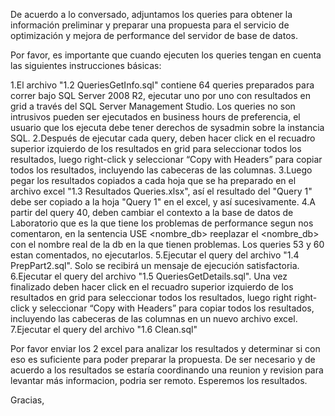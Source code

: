 

De acuerdo a lo conversado, adjuntamos los queries para obtener la información preliminar  y preparar una propuesta para el servicio de optimización y mejora de performance del servidor de base de datos.

 

Por favor, es importante que cuando ejecuten los queries tengan en cuenta las siguientes instrucciones básicas:

 
1.El archivo "1.2 QueriesGetInfo.sql" contiene 64 queries preparados para correr bajo SQL Server 2008 R2, ejecutar uno por uno con resultados en grid a través del SQL Server Management Studio. Los queries no son intrusivos pueden ser ejecutados en business hours de preferencia, el usuario que los ejecuta debe tener derechos de sysadmin sobre la instancia SQL. 
2.Después de ejecutar cada query, deben hacer click en el recuadro superior izquierdo de los resultados en grid para seleccionar todos los resultados, luego right-click y seleccionar “Copy with Headers” para copiar todos los resultados, incluyendo las cabeceras de las columnas.
3.Luego pegar los resultados copiados a cada hoja que se ha preparado en el archivo excel "1.3 Resultados Queries.xlsx", así el resultado del "Query 1" debe ser copiado a la hoja "Query 1" en el excel, y así sucesivamente.
4.A partir del query 40, deben cambiar el contexto a la base de datos de Laboratorio que es la que tiene los problemas de performance segun nos comentaron, en la sentencia USE <nombre_db> reeplazar el <nombre_db> con el nombre real de la db en la que tienen problemas. Los queries 53 y 60 estan comentados, no ejecutarlos.
5.Ejecutar el query del archivo "1.4 PrepPart2.sql". Solo se recibirá un mensaje de ejecución satisfactoria.
6.Ejecutar el query del archivo "1.5 QueriesGetDetails.sql". Una vez finalizado deben hacer click en el recuadro superior izquierdo de los resultados en grid para seleccionar todos los resultados, luego right right-click y seleccionar “Copy with Headers” para copiar todos los resultados, incluyendo las cabeceras de las columnas en un nuevo archivo excel.
7.Ejecutar el query del archivo "1.6 Clean.sql"

  


Por favor enviar los 2 excel para analizar los resultados y determinar si con eso es suficiente para poder preparar la propuesta. De ser necesario y de acuerdo a los resultados se estaría coordinando una reunion y revision para levantar más informacion, podria ser remoto. Esperemos los resultados.

 

Gracias,
